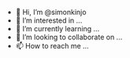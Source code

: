 - 👋 Hi, I’m @simonkinjo
- 👀 I’m interested in ...
- 🌱 I’m currently learning ...
- 💞️ I’m looking to collaborate on ...
- 📫 How to reach me ...

<!---
simonkinjo/simonkinjo is a ✨ special ✨ repository because its `README.md` (this file) appears on your GitHub profile.
You can click the Preview link to take a look at your changes.
--->
